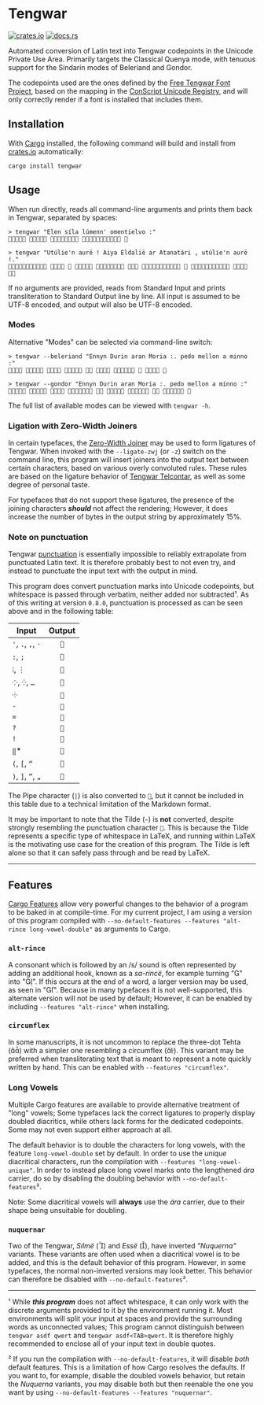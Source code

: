 # Tengwar

[crates.io]: https://img.shields.io/crates/v/tengwar?logo=rust&label=crates.io
[docs.rs]: https://docs.rs/tengwar/badge.svg
[![crates.io]](https://crates.io/crates/tengwar)
[![docs.rs]](https://docs.rs/tengwar)

Automated conversion of Latin text into Tengwar codepoints in the Unicode Private Use Area.
Primarily targets the Classical Quenya mode, with tenuous support for the Sindarin modes of Beleriand and Gondor.

The codepoints used are the ones defined by the [Free Tengwar Font Project](https://freetengwar.sourceforge.net/mapping.html), based on the mapping in the [ConScript Unicode Registry](https://en.wikipedia.org/wiki/Tengwar#ConScript_Unicode_Registry), and will only correctly render if a font is installed that includes them.

## Installation

With [Cargo](https://github.com/rust-lang/cargo) installed, the following command will build and install from [crates.io](https://crates.io) automatically:

    cargo install tengwar

## Usage

When run directly, reads all command-line arguments and prints them back in Tengwar, separated by spaces:

    > tengwar "Elen síla lúmenn' omentielvo :"
        

    > tengwar "Utúlie'n aurë ! Aiya Eldalië ar Atanatári , utúlie'n aurë !."
              

If no arguments are provided, reads from Standard Input and prints transliteration to Standard Output line by line.
All input is assumed to be UTF-8 encoded, and output will also be UTF-8 encoded.

### Modes

Alternative "Modes" can be selected via command-line switch:

    > tengwar --beleriand "Ennyn Durin aran Moria :. pedo mellon a minno :"
             

    > tengwar --gondor "Ennyn Durin aran Moria :. pedo mellon a minno :"
             

The full list of available modes can be viewed with `tengwar -h`.

### Ligation with Zero-Width Joiners

In certain typefaces, the [Zero-Width Joiner](https://en.wikipedia.org/wiki/Zero-width_joiner) may be used to form ligatures of Tengwar.
When invoked with the `--ligate-zwj` (or `-z`) switch on the command line, this program will insert joiners into the output text between certain characters, based on various overly convoluted rules.
These rules are based on the ligature behavior of [Tengwar Telcontar](https://freetengwar.sourceforge.net/tengtelc.html), as well as some degree of personal taste.

For typefaces that do not support these ligatures, the presence of the joining characters ***should*** not affect the rendering;
However, it does increase the number of bytes in the output string by approximately 15%.

### Note on punctuation

Tengwar [punctuation](https://at.mansbjorkman.net/teng_punctuation.htm) is essentially impossible to reliably extrapolate from punctuated Latin text.
It is therefore probably best to not even try, and instead to punctuate the input text with the output in mind.

This program does convert punctuation marks into Unicode codepoints, but whitespace is passed through verbatim, neither added nor subtracted¹.
As of this writing at version `0.8.0`, punctuation is processed as can be seen above and in the following table:

| Input              | Output |
|--------------------|:------:|
| `'`, `.`, `,`, `·` |  ``   |
| `:`, `;`           |  ``   |
| `⁝`, `︙`           |  ``   |
| `⁘`, `⁛`, `…`      |  ``   |
| `⸭`                |  ``   |
| `-`                |  ``   |
| `=`                |  ``   |
| `?`                |  ``   |
| `!`                |  ``   |
| `‖`*               |  ``   |
| `(`, `[`, `“`      |  ``   |
| `)`, `]`, `”`, `„` |  ``   |

The Pipe character (`|`) is also converted to ``, but it cannot be included in this table due to a technical limitation of the Markdown format.

It may be important to note that the Tilde (`~`) is **not** converted, despite strongly resembling the punctuation character ``.
This is because the Tilde represents a specific type of whitespace in LaTeX, and running within LaTeX is the motivating use case for the creation of this program.
The Tilde is left alone so that it can safely pass through and be read by LaTeX.

---

## Features

[Cargo Features](https://doc.rust-lang.org/cargo/reference/features.html#command-line-feature-options) allow very powerful changes to the behavior of a program to be baked in at compile-time.
For my current project, I am using a version of this program compiled with `--no-default-features --features "alt-rince long-vowel-double"` as arguments to Cargo.

### `alt-rince`

A consonant which is followed by an /s/ sound is often represented by adding an additional hook, known as a *sa-rincë*, for example turning "" into "".
If this occurs at the end of a word, a larger version may be used, as seen in "".
Because in many typefaces it is not well-supported, this alternate version will not be used by default;
However, it can be enabled by including `--features "alt-rince"` when installing.

### `circumflex`

In some manuscripts, it is not uncommon to replace the three-dot Tehta () with a simpler one resembling a circumflex ().
This variant may be preferred when transliterating text that is meant to represent a note quickly written by hand.
This can be enabled with `--features "circumflex"`.

### Long Vowels

Multiple Cargo features are available to provide alternative treatment of "long" vowels;
Some typefaces lack the correct ligatures to properly display doubled diacritics, while others lack forms for the dedicated codepoints.
Some may not even support either approach at all.

The default behavior is to double the characters for long vowels, with the feature `long-vowel-double` set by default.
In order to use the *unique* diacritical characters, run the compilation with `--features "long-vowel-unique"`.
In order to instead place long vowel marks onto the lengthened *ára* carrier, do so by disabling the doubling behavior with `--no-default-features`².

Note: Some diacritical vowels will **always** use the *ára* carrier, due to their shape being unsuitable for doubling.

### `nuquernar`

Two of the Tengwar, *Silmë* () and *Essë* (), have inverted *"Nuquerna"* variants.
These variants are often used when a diacritical vowel is to be added, and this is the default behavior of this program.
However, in some typefaces, the normal non-inverted versions may look better.
This behavior can therefore be disabled with `--no-default-features`².

---

¹ While ***this program*** does not affect whitespace, it can only work with the discrete arguments provided to it by the environment running it.
Most environments will split your input at spaces and provide the surrounding words as unconnected values;
This program cannot distinguish between `tengwar asdf qwert` and `tengwar asdf<TAB>qwert`.
It is therefore highly recommended to enclose all of your input text in double quotes.

² If you run the compilation with `--no-default-features`, it will disable *both* default features.
This is a limitation of how Cargo resolves the defaults.
If you want to, for example, disable the doubled vowels behavior, but retain the *Nuquerna* variants, you may disable both but then reenable the one you want by using `--no-default-features --features "nuquernar"`.
